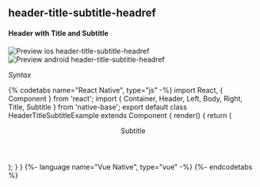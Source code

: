 ## header-title-subtitle-headref
#### Header with Title and Subtitle

![Preview ios header-title-subtitle-headref](https://github.com/GeekyAnts/NativeBase-KitchenSink/raw/v2.6.1/screenshots/ios/header-with-title-and-subtitle.png)
![Preview android header-title-subtitle-headref](https://github.com/GeekyAnts/NativeBase-KitchenSink/raw/v2.6.1/screenshots/android/header-with-title-and-subtitle.png)

*Syntax*

{% codetabs name="React Native", type="js" -%}
import React, { Component } from 'react';
import { Container, Header, Left, Body, Right, Title, Subtitle } from 'native-base';
export default class HeaderTitleSubtitleExample extends Component {
  render() {
    return (
      <Container>
        <Header>
          <Left />
          <Body>
            <Title>Title</Title>
            <Subtitle>Subtitle</Subtitle>
          </Body>
          <Right />
        </Header>
      </Container>
    );
  }
}
{%- language name="Vue Native", type="vue" -%}
<template>
  <nb-container>
    <nb-header>
      <nb-left/>
      <nb-body>
        <nb-title>Title</nb-title>
        <nb-subtitle>Subtitle</nb-subtitle>
      </nb-body>
      <nb-right/>
    </nb-header>
  </nb-container>
</template>
{%- endcodetabs %}
  <p>
    <div id="" class="mobileDevice" style="background: url(&quot;https://docs.nativebase.io/docs/assets/iosphone.png&quot;) no-repeat; padding: 63px 20px 100px 15px; width: 292px; height: 600px;margin:0 auto;float:none;">
        <img src="https://github.com/GeekyAnts/NativeBase-KitchenSink/raw/v2.6.1/screenshots/ios/header-with-title-and-subtitle.png" alt="" style="display:block !important" />
    </div>
</p>
<br />